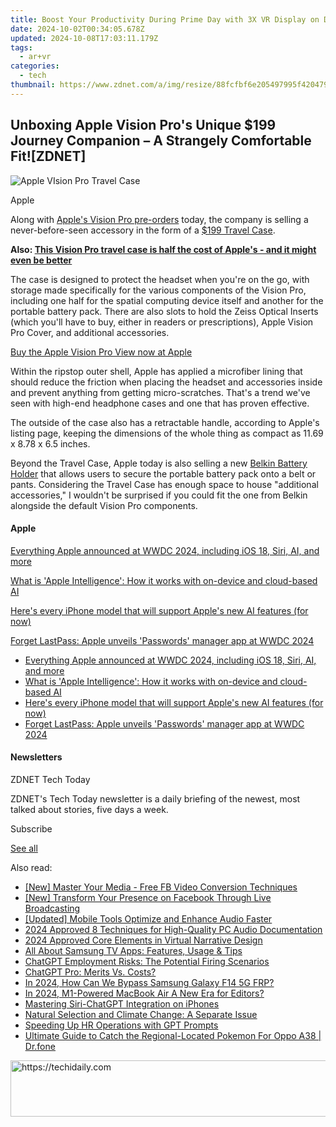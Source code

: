 ```yaml
---
title: Boost Your Productivity During Prime Day with 3X VR Display on Discounted XR Glasses – See How It Works!
date: 2024-10-02T00:34:05.678Z
updated: 2024-10-08T17:03:11.179Z
tags:
  - ar+vr
categories:
  - tech
thumbnail: https://www.zdnet.com/a/img/resize/88fcfbf6e205497995f4204796f0340c0147cbab/2024/05/27/8d2b5fcc-933f-4f13-a880-9dd4bb6de138/viture-lite3.jpg?width=278&height=156&fit=crop&auto=webp
---
```


## Unboxing Apple Vision Pro's Unique $199 Journey Companion – A Strangely Comfortable Fit![ZDNET]

![Apple VIsion Pro Travel Case](https://www.zdnet.com/a/img/resize/b07d9a769e671d04883cadfa09baa93ea1fc4cdb/2024/01/19/9d6b9ecf-7934-48a0-a59e-55d05345ecb2/mw2f3.jpg?auto=webp&precrop=1000,562,x0,y196&width=1280)

Apple

Along with [Apple's Vision Pro pre-orders](https://apple.sjv.io/c/159047/435031/7613?&sharedid=zdnet&partnerpropertyid=1980086&u=https%3A%2F%2Fwww.apple.com%2Fapple-vision-pro%2F&subId1=zd-%5F%5FCOM%5FCLICK%5FID%5F%5F-dtp) today, the company is selling a never-before-seen accessory in the form of a [$199 Travel Case](https://apple.sjv.io/c/159047/435031/7613?&sharedid=zdnet&partnerpropertyid=1980086&u=https%3A%2F%2Fwww.apple.com%2Fshop%2Fproduct%2FMW2F3LL%2FA%2Fapple-vision-pro-travel-case&subId1=zd-%5F%5FCOM%5FCLICK%5FID%5F%5F-dtp).

**Also: [This Vision Pro travel case is half the cost of Apple's - and it might even be better](https://www.zdnet.com/article/this-vision-pro-travel-case-is-half-the-cost-of-apples-and-it-might-even-be-better-nice-dot-1/)**

The case is designed to protect the headset when you're on the go, with storage made specifically for the various components of the Vision Pro, including one half for the spatial computing device itself and another for the portable battery pack. There are also slots to hold the Zeiss Optical Inserts (which you'll have to buy, either in readers or prescriptions), Apple Vision Pro Cover, and additional accessories.

[Buy the Apple Vision Pro View now at Apple](https://apple.sjv.io/c/159047/435031/7613?&sharedid=zdnet&partnerpropertyid=1980086&u=https%3A%2F%2Fwww.apple.com%2Fapple-vision-pro%2F&subId1=zd-%5F%5FCOM%5FCLICK%5FID%5F%5F-dtp)

Within the ripstop outer shell, Apple has applied a microfiber lining that should reduce the friction when placing the headset and accessories inside and prevent anything from getting micro-scratches. That's a trend we've seen with high-end headphone cases and one that has proven effective.

The outside of the case also has a retractable handle, according to Apple's listing page, keeping the dimensions of the whole thing as compact as 11.69 x 8.78 x 6.5 inches.

Beyond the Travel Case, Apple today is also selling a new [Belkin Battery Holder](https://apple.sjv.io/c/159047/435031/7613?&sharedid=zdnet&partnerpropertyid=1980086&u=https%3A%2F%2Fwww.apple.com%2Fshop%2Fproduct%2FHRDR2ZM%2FA%2Fbelkin-battery-holder-for-apple-vision-pro&subId1=zd-%5F%5FCOM%5FCLICK%5FID%5F%5F-dtp) that allows users to secure the portable battery pack onto a belt or pants. Considering the Travel Case has enough space to house "additional accessories," I wouldn't be surprised if you could fit the one from Belkin alongside the default Vision Pro components.

#### Apple

[Everything Apple announced at WWDC 2024, including iOS 18, Siri, AI, and more](https://www.zdnet.com/article/every-new-feature-apple-unveiled-for-iphone-ipad-mac-and-more-this-fall-including-ai/ "Everything Apple announced at WWDC 2024, including iOS 18, Siri, AI, and more")

[What is 'Apple Intelligence': How it works with on-device and cloud-based AI](https://www.zdnet.com/article/what-is-apple-intelligence-everything-to-know-about-ai-features-coming-to-iphones-macs-and-ipads/ "What is 'Apple Intelligence': How it works with on-device and cloud-based AI")

[Here's every iPhone model that will support Apple's new AI features (for now)](https://www.zdnet.com/article/ios-18-1-update-every-iphone-model-that-will-support-apples-new-ai-features-for-now/ "Here's every iPhone model that will support Apple's new AI features (for now)")

[Forget LastPass: Apple unveils 'Passwords' manager app at WWDC 2024](https://www.zdnet.com/article/forget-lastpass-apple-unveils-passwords-manager-app-at-wwdc-2024/ "Forget LastPass: Apple unveils 'Passwords' manager app at WWDC 2024")

* [Everything Apple announced at WWDC 2024, including iOS 18, Siri, AI, and more](https://www.zdnet.com/article/every-new-feature-apple-unveiled-for-iphone-ipad-mac-and-more-this-fall-including-ai/ "Everything Apple announced at WWDC 2024, including iOS 18, Siri, AI, and more")
* [What is 'Apple Intelligence': How it works with on-device and cloud-based AI](https://www.zdnet.com/article/what-is-apple-intelligence-everything-to-know-about-ai-features-coming-to-iphones-macs-and-ipads/ "What is 'Apple Intelligence': How it works with on-device and cloud-based AI")
* [Here's every iPhone model that will support Apple's new AI features (for now)](https://www.zdnet.com/article/ios-18-1-update-every-iphone-model-that-will-support-apples-new-ai-features-for-now/ "Here's every iPhone model that will support Apple's new AI features (for now)")
* [Forget LastPass: Apple unveils 'Passwords' manager app at WWDC 2024](https://www.zdnet.com/article/forget-lastpass-apple-unveils-passwords-manager-app-at-wwdc-2024/ "Forget LastPass: Apple unveils 'Passwords' manager app at WWDC 2024")

#### Newsletters

ZDNET Tech Today

ZDNET's Tech Today newsletter is a daily briefing of the newest, most talked about stories, five days a week.

 Subscribe

[See all](https://www.zdnet.com/newsletters/)

<ins class="adsbygoogle"
     style="display:block"
     data-ad-format="autorelaxed"
     data-ad-client="ca-pub-7571918770474297"
     data-ad-slot="1223367746"></ins>

<ins class="adsbygoogle"
     style="display:block"
     data-ad-client="ca-pub-7571918770474297"
     data-ad-slot="8358498916"
     data-ad-format="auto"
     data-full-width-responsive="true"></ins>

<span class="atpl-alsoreadstyle">Also read:</span>
<div><ul>
<li><a href="https://facebook-clips.techidaily.com/new-master-your-media-free-fb-video-conversion-techniques/"><u>[New] Master Your Media - Free FB Video Conversion Techniques</u></a></li>
<li><a href="https://facebook-video-recording.techidaily.com/new-transform-your-presence-on-facebook-through-live-broadcasting/"><u>[New] Transform Your Presence on Facebook Through Live Broadcasting</u></a></li>
<li><a href="https://article-helps.techidaily.com/updated-mobile-tools-optimize-and-enhance-audio-faster/"><u>[Updated] Mobile Tools Optimize and Enhance Audio Faster</u></a></li>
<li><a href="https://screen-recording.techidaily.com/2024-approved-8-techniques-for-high-quality-pc-audio-documentation/"><u>2024 Approved 8 Techniques for High-Quality PC Audio Documentation</u></a></li>
<li><a href="https://article-tips.techidaily.com/2024-approved-core-elements-in-virtual-narrative-design/"><u>2024 Approved Core Elements in Virtual Narrative Design</u></a></li>
<li><a href="https://technical-tips.techidaily.com/all-about-samsung-tv-apps-features-usage-and-tips/"><u>All About Samsung TV Apps: Features, Usage & Tips</u></a></li>
<li><a href="https://tech-savvy.techidaily.com/chatgpt-employment-risks-the-potential-firing-scenarios/"><u>ChatGPT Employment Risks: The Potential Firing Scenarios</u></a></li>
<li><a href="https://tech-savvy.techidaily.com/chatgpt-pro-merits-vs-costs/"><u>ChatGPT Pro: Merits Vs. Costs?</u></a></li>
<li><a href="https://android-frp.techidaily.com/in-2024-how-can-we-bypass-samsung-galaxy-f14-5g-frp-by-drfone-android/"><u>In 2024, How Can We Bypass Samsung Galaxy F14 5G FRP?</u></a></li>
<li><a href="https://extra-skills.techidaily.com/in-2024-m1-powered-macbook-air-a-new-era-for-editors/"><u>In 2024, M1-Powered MacBook Air A New Era for Editors?</u></a></li>
<li><a href="https://tech-savvy.techidaily.com/mastering-siri-chatgpt-integration-on-iphones/"><u>Mastering Siri-ChatGPT Integration on iPhones</u></a></li>
<li><a href="https://tech-savvy.techidaily.com/natural-selection-and-climate-change-a-separate-issue/"><u>Natural Selection and Climate Change: A Separate Issue</u></a></li>
<li><a href="https://tech-savvy.techidaily.com/speeding-up-hr-operations-with-gpt-prompts/"><u>Speeding Up HR Operations with GPT Prompts</u></a></li>
<li><a href="https://android-pokemon-go.techidaily.com/ultimate-guide-to-catch-the-regional-located-pokemon-for-oppo-a38-drfone-by-drfone-virtual-android/"><u>Ultimate Guide to Catch the Regional-Located Pokemon For Oppo A38 | Dr.fone</u></a></li>
</ul></div>

<!-- affiliate ads begin -->
<a href="https://aligracehair.sjv.io/c/5597632/2080333/19272" target="_top" id="2080333">
  <img src="//a.impactradius-go.com/display-ad/19272-2080333" border="0" alt="https://techidaily.com" width="728" height="90"/>
</a>
<img height="0" width="0" src="https://aligracehair.sjv.io/i/5597632/2080333/19272" style="position:absolute;visibility:hidden;" border="0" />
<!-- affiliate ads end -->

